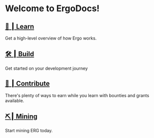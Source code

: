 # Welcome to ErgoDocs!

## [🔬 ┃ Learn](dev/protocol)

Get a high-level overview of how Ergo works. 

## [🛠 ┃ Build](/dev)

Get started on your development journey 

## [🤝 ┃ Contribute](/contribute)

There's plenty of ways to earn while you learn with bounties and grants available.

## [⛏┃ Mining](/mining)

Start mining ERG today.